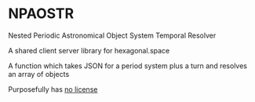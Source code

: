 # NPAOSTR
Nested Periodic Astronomical Object System Temporal Resolver

A shared client server library for hexagonal.space

A function which takes JSON for a period system plus a turn and resolves an array of objects

Purposefully has [no license](https://choosealicense.com/no-license/)